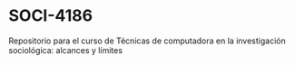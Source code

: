 # SOCI-4186
Repositorio para el curso de Técnicas de computadora en la investigación sociológica: alcances y límites
